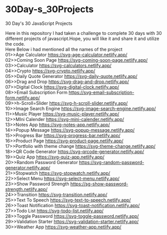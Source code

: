 # 30Day-s_30Projects

30 Day's 30 JavaScript Projects

Here in this repository I had taken a challenge to complete 30 days with 30 different projects of javascript.Hope, you will like it and share it and utilize the code.</br>
Here Below i had mentioned all the names of the project</br>
01>>Age Calculator https://svg-age-calculator.netlify.app/</br>
02>>Coming Soon Page https://svg-coming-soon-page.netlify.app/</br>
03>>Calculator https://svg-calculators.netlify.app/</br>
04>>Crypto https://svg-crypto.netlify.app/</br>
05>>Daily Quote Generator https://svg-daily-quote.netlify.app/</br>
06>>Drag and Drop https://svg-drag-and-drop.netlify.app/</br>
07>>Digital Clock https://svg-digital-clock.netlify.app/</br>
08>>Email Subscription Form https://svg-email-subscription-form.netlify.app/</br>
09>>h-Scroll=Slider https://svg-h-scroll-slider.netlify.app/</br>
10>>Image Search Engine https://svg-image-search-engine.netlify.app/</br>
11>>Music Player https://svg-music-player.netlify.app/</br>
12>>MIni Calender https://svg-mini-calender.netlify.app/</br>
13>>Notes App https://svg-notes-app.netlify.app/</br>
14>>Popup Message https://svg-popup-message.netlify.app/</br>
15>>Progress Bar https://svg-progress-bar.netlify.app/</br>
16>>Product Page https://svg-product-page.netlify.app/</br>
17>>Portfolio with theme change https://svg-theme-change.netlify.app/</br>
18>>QR Code Generator https://svg-qrcode-generator.netlify.app/</br>
19>>Quiz App https://svg-quiz-app.netlify.app/</br>
20>>Random Password Generator https://svg-random-password-generator.netlify.app/</br>
21>>Stopwatch https://svg-stopwatch.netlify.app/</br>
22>>Select Menu https://svg-select-menu.netlify.app/</br>
23>>Show Password Strength https://sg-show-password-strength.netlify.app/</br>
24>>Transition https://svg-transition.netlify.app/</br>
25>>Text To Speech https://svg-text-to-speech.netlify.app/</br>
26>>Toast Notification https://svg-toast-notification.netlify.app/</br>
27>>Todo List https://svg-todo-list.netlify.app/</br>
28>>Toggle Password https://svg-toggle-password.netlify.app/</br>
29>>Validation Starter https://svg-validation-starter.netlify.app/</br>
30>>Weather App https://svg-weather-app.netlify.app/</br>
